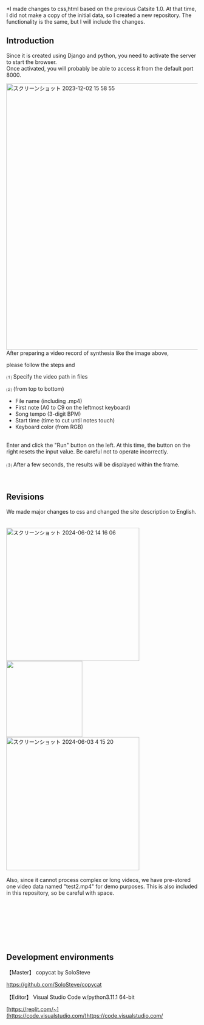 *I made changes to css,html based on the previous Catsite 1.0.
At that time, I did not make a copy of the initial data, so I created a new repository.
The functionality is the same, but I will include the changes.


## **Introduction**

Since it is created using Django and python, you need to activate the server to start the browser.<br>
Once activated, you will probably be able to access it from the default port 8000.<br>

<img width="700" alt="スクリーンショット 2023-12-02 15 58 55" src="https://github.com/Ken1414/Catsite1.0/assets/116622288/738c73d1-6916-49f6-ab38-f0b5bda93f2b">
<br>
After preparing a video record of synthesia like the image above,<br>

please follow the steps and

⑴ Specify the video path in files<br>

⑵ (from top to bottom)<br>
 * File name (including .mp4)<br>
 * First note (A0 to C9 on the leftmost keyboard)<br>
 * Song tempo (3-digit BPM)<br>
 * Start time (time to cut until notes touch)<br>
 * Keyboard color (from RGB)
 <br>
 Enter and click the "Run" button on the left.
 At this time, the button on the right resets the input value. Be careful not to operate incorrectly.
<br>
<br>
⑶ After a few seconds, the results will be displayed within the frame.<br>
<br>
<br>

## **Revisions**
We made major changes to css and changed the site description to English.
<br>
<br>
<br>
<img width="350" alt="スクリーンショット 2024-06-02 14 16 06" src="https://github.com/Ken1414/Catsite1.1/assets/116622288/2aa65cc5-8b4e-4973-9015-1f94664aefaf">
<img width="200" src="https://github.com/Ken1414/Catsite1.1/assets/116622288/906723ef-8c6f-4ba5-8a27-f428a8c2ea77">
<img width="350" alt="スクリーンショット 2024-06-03 4 15 20" src="https://github.com/Ken1414/Catsite1.1/assets/116622288/27fe7620-b912-4cbe-bc2b-d752d33e917a">
<br>
<br>
Also, since it cannot process complex or long videos, we have pre-stored one video data named "test2.mp4" for demo purposes. This is also included in this repository, so be careful with space.
<br>
<br>
<br>
<br>
<br>
<br>
<br>
<br>


## **Development environments**

【Master】 copycat by SoloSteve

https://github.com/SoloSteve/copycat
<br>

【Editor】 Visual Studio Code w/python3.11.1 64-bit

[https://replit.com/~](https://code.visualstudio.com/)https://code.visualstudio.com/


